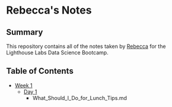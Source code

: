# Rebecca's Notes

## Summary
This repository contains all of the notes taken by [Rebecca](https://github.com/rebeccawuu) for the Lighthouse Labs Data Science Bootcamp.

## Table of Contents
* [Week 1](/Week_1)
    * [Day 1](/Week_1/Day_1)
        * What_Should_I_Do_for_Lunch_Tips.md